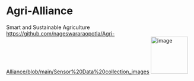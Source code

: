 # Agri-Alliance
Smart and Sustainable Agriculture
https://github.com/nageswararaopotla/Agri-Alliance/blob/main/Sensor%20Data%20collection_images
<img width="100" height="100" alt="image" src="https://github.com/user-attachments/assets/c81cc30d-f3b2-476e-ab41-b613b6eaabcb" />
